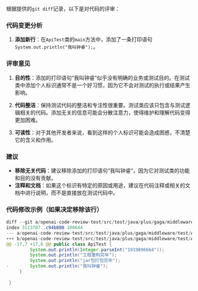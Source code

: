 根据提供的`git diff`记录，以下是对代码的评审：

### 代码变更分析
1. **添加新行**：在`ApiTest`类的`main`方法中，添加了一条打印语句`System.out.println("我叫钟睿");`。

### 评审意见
1. **目的性**：添加的打印语句“我叫钟睿”似乎没有明确的业务或测试目的。在测试类中添加个人标识通常不是一个好习惯，因为它不会对测试的执行或结果产生影响。

2. **代码整洁**：保持测试代码的整洁和专注性很重要。测试类应该只包含与测试逻辑相关的代码。添加无关的信息可能会分散注意力，使得维护和理解代码变得更加困难。

3. **可读性**：对于其他开发者来说，看到这样的个人标识可能会造成困惑，不清楚它的含义和作用。

### 建议
- **移除无关代码**：建议移除添加的打印语句“我叫钟睿”，因为它对测试类的功能和目的没有贡献。
- **注释和文档**：如果这个标识有特定的原因或用途，建议在代码注释或相关的文档中进行说明，而不是直接放在测试代码中。

### 代码修改示例（如果决定移除该行）
```java
diff --git a/openai-code-review-test/src/test/java/plus/gaga/middleware/test/ApiTest.java b/openai-code-review-test/src/test/java/plus/gaga/middleware/test/ApiTest.java
index 3113707..c94b880 100644
--- a/openai-code-review-test/src/test/java/plus/gaga/middleware/test/ApiTest.java
+++ b/openai-code-review-test/src/test/java/plus/gaga/middleware/test/ApiTest.java
@@ -17,7 +17,6 @@ public class ApiTest {
         System.out.println(Integer.parseInt("1919896664"));
         System.out.println("工程重构完毕");
         System.out.println("jar包打包完毕");
-        System.out.println("我叫钟睿");
     }
 
 }
```